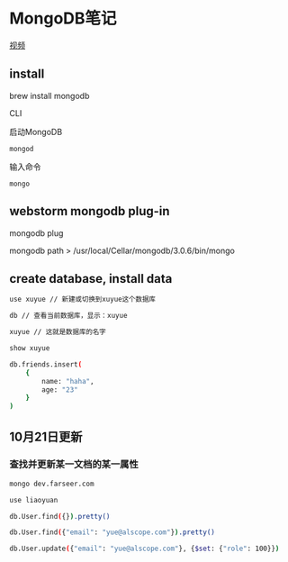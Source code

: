 MongoDB笔记
==========

[视频](https://www.youtube.com/watch?v=1uFY60CESlM)
## install
brew install mongodb

CLI

启动MongoDB

```
mongod
```
输入命令

```
mongo
```
## webstorm mongodb plug-in

mongodb plug

mongodb path > /usr/local/Cellar/mongodb/3.0.6/bin/mongo

## create database, install data
```sh
use xuyue // 新建或切换到xuyue这个数据库
```
```sh
db // 查看当前数据库，显示：xuyue
```
```sh
xuyue // 这就是数据库的名字
```
```sh
show xuyue
```
```sh
db.friends.insert(
	{
		name: "haha",
		age: "23"
	}
)
```
## 10月21日更新
### 查找并更新某一文档的某一属性
```sh
mongo dev.farseer.com

use liaoyuan

db.User.find({}).pretty()

db.User.find({"email": "yue@alscope.com"}).pretty()

db.User.update({"email": "yue@alscope.com"}, {$set: {"role": 100}})
```